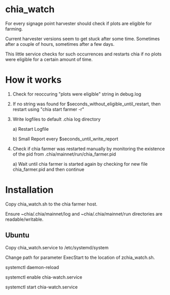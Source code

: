 # chia_watch
For every signage point harvester should check if plots are eligible for farming.

Current harvester versions seem to get stuck after some time. Sometimes after a couple of hours, sometimes after a few days.

This little service checks for such occurrences and restarts chia if no plots were eligible for a certain amount of time.


# How it works

1) Check for reoccuring "plots were eligible" string in debug.log

2) If no string was found for $seconds_without_eligible_until_restart, then restart using "chia start farmer -r"

3) Write logfiles to default .chia log directory

    a) Restart Logfile
  
    b) Small Report every $seconds_until_write_report
  
4) Check if chia farmer was restarted manually by monitoring the existence of the pid from .chia/mainnet/run/chia_farmer.pid

    a) Wait until chia farmer is started again by checking for new file chia_farmer.pid and then continue 
  
# Installation

Copy chia_watch.sh to the chia farmer host.

Ensure ~chia/.chia/mainnet/log and ~chia/.chia/mainnet/run directories are readable/writable.

## Ubuntu

Copy chia_watch.service to /etc/systemd/system

Change path for parameter ExecStart to the location of zchia_watch.sh.

systemctl daemon-reload

systemctl enable chia-watch.service

systemctl start chia-watch.service
